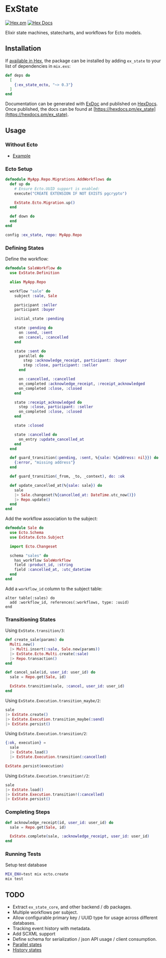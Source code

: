 # ExState

[![Hex.pm](https://img.shields.io/hexpm/v/ex_state_ecto.svg)](https://hex.pm/packages/ex_state_ecto)
[![Hex Docs](https://img.shields.io/badge/hexdocs-release-blue.svg)](https://hexdocs.pm/ex_state_ecto/ExState.html)

Elixir state machines, statecharts, and workflows for Ecto models.

## Installation

If [available in Hex](https://hex.pm/docs/publish), the package can be installed
by adding `ex_state` to your list of dependencies in `mix.exs`:

```elixir
def deps do
  [
    {:ex_state_ecto, "~> 0.3"}
  ]
end
```

Documentation can be generated with [ExDoc](https://github.com/elixir-lang/ex_doc)
and published on [HexDocs](https://hexdocs.pm). Once published, the docs can
be found at [https://hexdocs.pm/ex_state](https://hexdocs.pm/ex_state).

## Usage

### Without Ecto

- [Example](test/ex_state/examples/vending_machine_test.exs)

### Ecto Setup

```elixir
defmodule MyApp.Repo.Migrations.AddWorkflows do
  def up do
    # Ensure Ecto.UUID support is enabled:
    execute("CREATE EXTENSION IF NOT EXISTS pgcrypto")

    ExState.Ecto.Migration.up()
  end

  def down do
  end
end
```

```elixir
config :ex_state, repo: MyApp.Repo
```

### Defining States

Define the workflow:

```elixir
defmodule SaleWorkflow do
  use ExState.Definition

  alias MyApp.Repo

  workflow "sale" do
    subject :sale, Sale

    participant :seller
    participant :buyer

    initial_state :pending

    state :pending do
      on :send, :sent
      on :cancel, :cancelled
    end

    state :sent do
      parallel do
        step :acknowledge_receipt, participant: :buyer
        step :close, participant: :seller
      end

      on :cancelled, :cancelled
      on_completed :acknowledge_receipt, :receipt_acknowledged
      on_completed :close, :closed
    end

    state :receipt_acknowledged do
      step :close, participant: :seller
      on_completed :close, :closed
    end

    state :closed

    state :cancelled do
      on_entry :update_cancelled_at
    end
  end

  def guard_transition(:pending, :sent, %{sale: %{address: nil}}) do
    {:error, "missing address"}
  end

  def guard_transition(_from, _to, _context), do: :ok

  def update_cancelled_at(%{sale: sale}) do
    sale
    |> Sale.changeset(%{cancelled_at: DateTime.utc_now()})
    |> Repo.update()
  end
end
```

Add the workflow association to the subject:

```elixir
defmodule Sale do
  use Ecto.Schema
  use ExState.Ecto.Subject

  import Ecto.Changeset

  schema "sales" do
    has_workflow SaleWorkflow
    field :product_id, :string
    field :cancelled_at, :utc_datetime
  end
end
```

Add a `workflow_id` column to the subject table:

```
alter table(:sales) do
  add :workflow_id, references(:workflows, type: :uuid)
end
```

### Transitioning States

Using `ExState.transition/3`:

```elixir
def create_sale(params) do
  Multi.new()
  |> Multi.insert(:sale, Sale.new(params))
  |> ExState.Ecto.Multi.create(:sale)
  |> Repo.transaction()
end

def cancel_sale(id, user_id: user_id) do
  sale = Repo.get(Sale, id)

  ExState.transition(sale, :cancel, user_id: user_id)
end
```

Using `ExState.Execution.transition_maybe/2`:

```elixir
sale
|> ExState.create()
|> ExState.Execution.transition_maybe(:send)
|> ExState.persist()
```

Using `ExState.Execution.transition/2`:

```elixir
{:ok, execution} =
  sale
  |> ExState.load()
  |> ExState.Execution.transition(:cancelled)

ExState.persist(execution)
```

Using `ExState.Execution.transition!/2`:

```elixir
sale
|> ExState.load()
|> ExState.Execution.transition!(:cancelled)
|> ExState.persist()
```

### Completing Steps

```elixir
def acknowledge_receipt(id, user_id: user_id) do
  sale = Repo.get(Sale, id)

  ExState.complete(sale, :acknowledge_receipt, user_id: user_id)
end
```

### Running Tests

Setup test database

```bash
MIX_ENV=test mix ecto.create
mix test
```

## TODO

- Extract `ex_state_core`, and other backend / db packages.
- Multiple workflows per subject.
- Allow configurable primary key / UUID type for usage across different
  databases.
- Tracking event history with metadata.
- Add SCXML support
- Define schema for serialization / json API usage / client consumption.
- [Parallel states](https://xstate.js.org/docs/guides/parallel.html#parallel-state-nodes)
- [History states](https://xstate.js.org/docs/guides/history.html#history-state-configuration)
